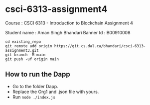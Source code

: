 # csci-6313-assignment4

Course : CSCI 6313 - Introduction to Blockchain
Assignment 4 

Student name : Aman Singh Bhandari
Banner Id : B00910008


```
cd existing_repo
git remote add origin https://git.cs.dal.ca/bhandari/csci-6313-assignment3.git
git branch -M main
git push -uf origin main
```

## How to run the Dapp
- Go to the folder Dapp.
- Replace the Org1 and .json file with yours.
- Run ```node ./index.js```





